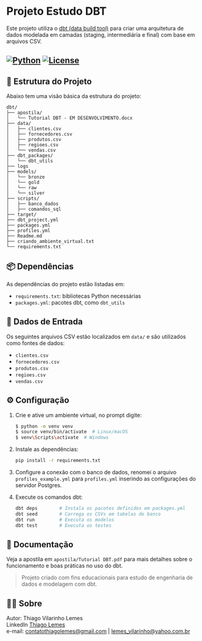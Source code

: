 # Projeto Estudo DBT

Este projeto utiliza o [dbt (data build tool)](https://www.getdbt.com/) para criar uma arquitetura de dados modelada em camadas (staging, intermediária e final) com base em arquivos CSV.

[![Python](https://img.shields.io/badge/Python-3.10%2B-blue.svg)](https://www.python.org/)
[![License](https://img.shields.io/badge/license-MIT-green.svg)]([https://github.com/tvlemes/APP-ETL-Basico-com-IA/blob/main/LICENSE](https://github.com/tvlemes/projeto-estudo-dbt/blob/main/LICENSE))
---
## 📁 Estrutura do Projeto

Abaixo tem uma visão básica da estrutura do projeto:

```
dbt/
├── apostila/
│   └── Tutorial DBT - EM DESENVOLVIMENTO.docx
├── data/
│   ├── clientes.csv
│   ├── fornecedores.csv
│   ├── produtos.csv
│   ├── regioes.csv
│   └── vendas.csv
├── dbt_packages/
│   └── dbt_utils
├── logs
├── models/
│   └── bronze
│   └── gold
│   └── raw
│   └── silver
├── scripts/
│   ├── banco_dados
│   ├── comandos_sql
├── target/
├── dbt_project.yml
├── packages.yml
├── profiles.yml
├── Readme.md
├── criando_ambiente_virtual.txt
└── requirements.txt
```

## 📦 Dependências

As dependências do projeto estão listadas em:

- `requirements.txt`: bibliotecas Python necessárias
- `packages.yml`: pacotes dbt, como `dbt_utils`

## 🧪 Dados de Entrada

Os seguintes arquivos CSV estão localizados em `data/` e são utilizados como fontes de dados:

- `clientes.csv`
- `fornecedores.csv`
- `produtos.csv`
- `regioes.csv`
- `vendas.csv`

## ⚙️ Configuração

1. Crie e ative um ambiente virtual, no prompt digite:
   ```bash
   $ python -m venv venv
   $ source venv/bin/activate  # Linux/macOS
   $ venv\Scripts\activate  # Windows
   ```

2. Instale as dependências:
   ```bash
   pip install -r requirements.txt
   ```

3. Configure a conexão com o banco de dados, renomei o arquivo `profiles_example.yml` para `profiles.yml` inserindo as configurações do servidor Postgres.

4. Execute os comandos dbt:
   ```bash
   dbt deps        # Instala os pacotes definidos em packages.yml
   dbt seed        # Carrega os CSVs em tabelas do banco
   dbt run         # Executa os modelos
   dbt test        # Executa os testes
   ```

## 🧾 Documentação

Veja a apostila em `apostila/Tutorial DBT.pdf` para mais detalhes sobre o funcionamento e boas práticas no uso do dbt.


> Projeto criado com fins educacionais para estudo de engenharia de dados e modelagem com dbt.


## 👨‍💻 Sobre

Autor: Thiago Vilarinho Lemes <br>
LinkedIn <a href="https://www.linkedin.com/in/thiago-v-lemes-b1232727" target="_blank">Thiago Lemes</a><br>
e-mail: contatothiagolemes@gmail.com | lemes_vilarinho@yahoo.com.br
